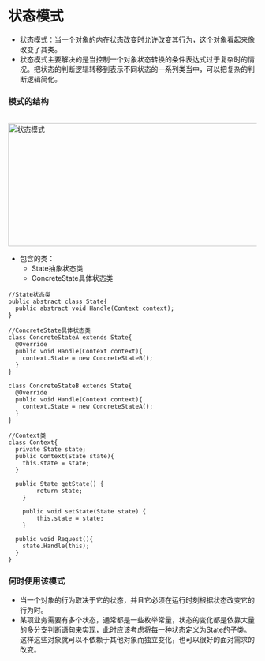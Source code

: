 # 状态模式
- 状态模式：当一个对象的内在状态改变时允许改变其行为，这个对象看起来像改变了其类。
- 状态模式主要解决的是当控制一个对象状态转换的条件表达式过于复杂时的情况。把状态的判断逻辑转移到表示不同状态的一系列类当中，可以把复杂的判断逻辑简化。

### 模式的结构
<br />
<img src="" title="状态模式" width="600px" height="250px">

- 包含的类：
   - State抽象状态类
   - ConcreteState具体状态类

```
//State状态类
public abstract class State{
  public abstract void Handle(Context context);
}

//ConcreteState具体状态类
class ConcreteStateA extends State{
  @Override
  public void Handle(Context context){
    context.State = new ConcreteStateB();
  }
}

class ConcreteStateB extends State{
  @Override
  public void Handle(Context context){
    context.State = new ConcreteStateA();
  }
}

//Context类
class Context{
  private State state;
  public Context(State state){
    this.state = state;
  }
  
  public State getState() {
		return state;
	}

	public void setState(State state) {
		this.state = state;
	}
  
  public void Request(){
    state.Handle(this);
  }
}

```

### 何时使用该模式
- 当一个对象的行为取决于它的状态，并且它必须在运行时刻根据状态改变它的行为时。
- 某项业务需要有多个状态，通常都是一些枚举常量，状态的变化都是依靠大量的多分支判断语句来实现，此时应该考虑将每一种状态定义为State的子类。这样这些对象就可以不依赖于其他对象而独立变化，也可以很好的面对需求的改变。


